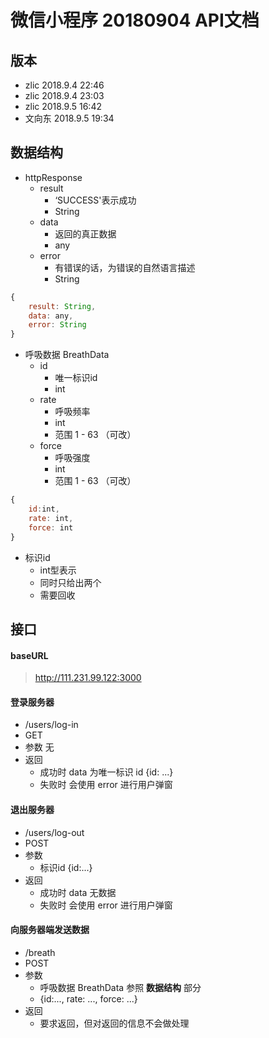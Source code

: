 # 微信小程序 20180904 API文档

## 版本

* zlic 2018.9.4 22:46
* zlic 2018.9.4 23:03
* zlic 2018.9.5 16:42
* 文向东 2018.9.5 19:34

## 数据结构

* httpResponse
  * result
    * ‘SUCCESS'表示成功
    * String
  * data
    * 返回的真正数据
    * any
  * error
    * 有错误的话，为错误的自然语言描述
    * String

```javascript
{
    result: String,
    data: any,
    error: String
}
```

* 呼吸数据 BreathData
  * id
    * 唯一标识id
    * int
  * rate
    * 呼吸频率
    * int
    * 范围 1 - 63 （可改）
  * force
    * 呼吸强度
    * int
    * 范围 1 - 63 （可改）

```javascript
{
    id:int,
    rate: int,
    force: int
}
```

* 标识id
  * int型表示
  * 同时只给出两个
  * 需要回收

## 接口

#### baseURL

> http://111.231.99.122:3000

#### 登录服务器

* /users/log-in
* GET
* 参数 无
* 返回
  * 成功时 data 为唯一标识 id {id: ...}
  * 失败时 会使用 error 进行用户弹窗

#### 退出服务器

* /users/log-out
* POST
* 参数
  * 标识id {id:...}
* 返回
  * 成功时 data 无数据
  * 失败时 会使用 error 进行用户弹窗

#### 向服务器端发送数据

* /breath
* POST
* 参数
  * 呼吸数据 BreathData 参照 **数据结构** 部分
  * {id:..., rate: ..., force: ...}
* 返回
  * 要求返回，但对返回的信息不会做处理

